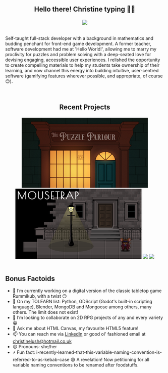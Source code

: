 ## <p align="center">Hello there! Christine typing 👩‍💻</p>
<div align="center">
  <a href="https://www.linkedin.com/in/christine-lush-97300b2b6/">
    <img src="https://img.shields.io/badge/LinkedIn-0072B1?style=for-the-badge" />
  </a>
</div>

<br/>

Self-taught full-stack developer with a background in mathematics and budding penchant for front-end game development. A former teacher, software development had me at 'Hello World!', allowing me to marry my proclivity for puzzles and problem solving with a deep-seated love for devising engaging, accessible user experiences. I relished the opportunity to create compelling materials to help my students take ownership of their learning, and now channel this energy into building intuitive, user-centred software (gamifying features wherever possible, and appropriate, of course 😉).

<br/>

## <p align="center">Recent Projects </p>

<div align="center">
  <img width="400" src="./puzzle-parlour-thumbnail.png" />
  <img width="400" src="./mousetrap-thumbnail.png" />
  <a href="https://github.com/chrislush/puzzleparlour"><img src="https://github-readme-stats.vercel.app/api/pin/?username=chrislush&repo=puzzleparlour&theme=moltack" /></a>
  <a href="https://github.com/chrislush/mousetrap"><img src="https://github-readme-stats.vercel.app/api/pin/?username=chrislush&repo=mousetrap&theme=mol" /></a>
</div>

<br/>

## Bonus Factoids

- 🔭 I’m currently working on a digital version of the classic tabletop game Rummikub, with a twist 😏<br/>
- 🌱 On my TOLEARN list: Python, GDScript (Godot's built-in scripting language), Blender, MongoDB and Mongoose among others, many others. The limit does not exist!<br/>
- 👯 I’m looking to collaborate on 2D RPG projects of any and every variety 😁<br/>
- 💬 Ask me about HTML Canvas, my favourite HTML5 feature!<br/>
- 📫 You can reach me via <a href="https://www.linkedin.com/in/christine-lush-97300b2b6/">LinkedIn</a> or good ol' fashioned email at christinelush@hotmail.co.uk<br/>
- 😄 Pronouns: she/her<br/>
- ⚡ Fun fact: i-recently-learned-that-this-variable-naming-convention-is-referred-to-as-kebab-case 😅 A revelation! Now petitioning for all variable naming conventions to be renamed after foodstuffs.

